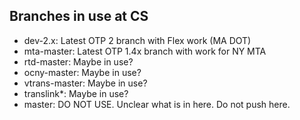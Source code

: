 ## Branches in use at CS

* dev-2.x: Latest OTP 2 branch with Flex work (MA DOT)
* mta-master: Latest OTP 1.4x branch with work for NY MTA
* rtd-master: Maybe in use? 
* ocny-master: Maybe in use? 
* vtrans-master: Maybe in use? 
* translink*: Maybe in use? 
* master: DO NOT USE. Unclear what is in here. Do not push here. 
